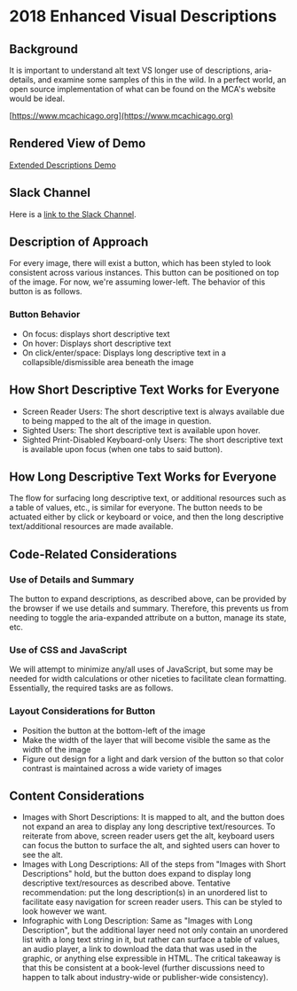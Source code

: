 # 2018 Enhanced Visual Descriptions 

## Background
It is important to understand alt text VS longer use of descriptions, aria-details, and examine some samples of this in the wild. In a perfect world, an open source implementation of what can be found on the MCA's website would be ideal.

[https://www.mcachicago.org](https://www.mcachicago.org)


## Rendered View of Demo
[Extended Descriptions Demo](https://diagram-codesprint.github.io/2018-enhanced-visual-desc/)

## Slack Channel
Here is a [link to the Slack Channel](https://diagram2018codesprint.slack.com/messages/CAQHTU201).


## Description of Approach
For every image, there will exist a button, which has been styled to look consistent across various instances. This button can be positioned on top of the image. For now, we're assuming lower-left. The behavior of this button is as follows.

### Button Behavior
* On focus: displays short descriptive text
* On hover: Displays short descriptive text
* On click/enter/space: Displays long descriptive text in a collapsible/dismissible area beneath the image

## How Short Descriptive Text Works for Everyone
* Screen Reader Users: The short descriptive text is always available due to being mapped to the alt of the image in question.
* Sighted Users: The short descriptive text is available upon hover.
* Sighted Print-Disabled Keyboard-only Users: The short descriptive text is available upon focus (when one tabs to said button).

## How Long Descriptive Text Works for Everyone
The flow for surfacing long descriptive text, or additional resources such as a table of values, etc., is similar for everyone. The button needs to be actuated either by click or keyboard or voice, and then the long descriptive text/additional resources are made available.

## Code-Related Considerations
### Use of Details and Summary
The button to expand descriptions, as described above, can be provided by the browser if we use details and summary. Therefore, this prevents us from needing to toggle the aria-expanded attribute on a button, manage its state, etc.
### Use of CSS and JavaScript
We will attempt to minimize any/all uses of JavaScript, but some may be needed for width calculations or other niceties to facilitate clean formatting. Essentially, the required tasks are as follows.
### Layout Considerations for Button
* Position the button at the bottom-left of the image
* Make the width of the layer that will become visible the same as the width of the image
* Figure out design for a light and dark version of the button so that color contrast is maintained across a wide variety of images

## Content Considerations
* Images with Short Descriptions: It is mapped to alt, and the button does not expand an area to display any long descriptive text/resources. To reiterate from above, screen reader users get the alt, keyboard users can focus the button to surface the alt, and sighted users can hover to see the alt.
* Images with Long Descriptions: All of the steps from "Images with Short Descriptions" hold, but the button does expand to display long descriptive text/resources as described above. Tentative recommendation: put the long description(s) in an unordered list to facilitate easy navigation for screen reader users. This can be styled to look however we want.
* Infographic with Long Description: Same as "Images with Long Description", but the additional layer need not only contain an unordered list with a long text string in it, but rather can surface a table of values, an audio player, a link to download the data that was used in the graphic, or anything else expressible in HTML. The critical takeaway is that this be consistent at a book-level (further discussions need to happen to talk about industry-wide or publisher-wide consistency).
